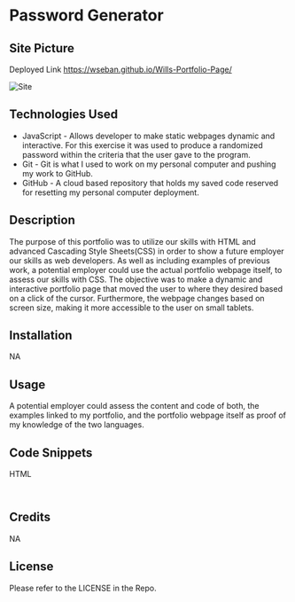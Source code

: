 # Password Generator

## Site Picture

Deployed Link
https://wseban.github.io/Wills-Portfolio-Page/

![Site](./assets/photos/Portfolio-1.jpg)

## Technologies Used
- JavaScript - Allows developer to make static webpages dynamic and interactive.  For this exercise it was used to produce a randomized password within the criteria that the user gave to the program.
- Git - Git is what I used to work on my personal computer and pushing my work to GitHub.
- GitHub - A cloud based repository that holds my saved code reserved for resetting my personal computer deployment.

## Description

The purpose of this portfolio was to utilize our skills with HTML and advanced Cascading Style Sheets(CSS) in order to show a future employer our skills as web developers.  As well as including examples of previous work, a potential employer could use the actual portfolio webpage itself, to assess our skills with CSS.  The objective was to make a dynamic and interactive portfolio page that moved the user to where they desired based on a click of the cursor.  Furthermore, the webpage changes based on screen size, making it more accessible to the user on small tablets.

## Installation

NA

## Usage

A potential employer could assess the content and code of both, the examples linked to my portfolio, and the portfolio webpage itself as proof of my knowledge of the two languages.

##

## Code Snippets
HTML
```javaScript



```
## Credits

NA

## License
Please refer to the LICENSE in the Repo.